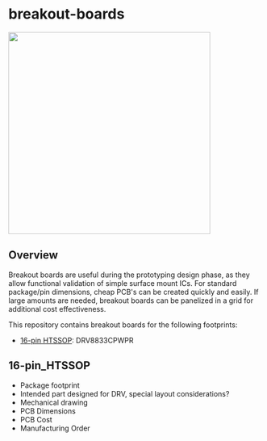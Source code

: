 # breakout-boards

<img src="http://niftyhedgehog.com/breakout-boards/images/tmp441_breakout_oshpark.png" height="400">

## Overview
Breakout boards are useful during the prototyping design phase, as they allow functional validation of simple surface mount ICs. For standard package/pin dimensions, cheap PCB's can be created quickly and easily. If large amounts are needed, breakout boards can be panelized in a grid for additional cost effectiveness.

This repository contains breakout boards for the following footprints: 

* [16-pin HTSSOP](#16-pin_HTSSOP): DRV8833CPWPR

## 16-pin_HTSSOP
* Package footprint
* Intended part designed for DRV, special layout considerations?
* Mechanical drawing
* PCB Dimensions
* PCB Cost
* Manufacturing Order
